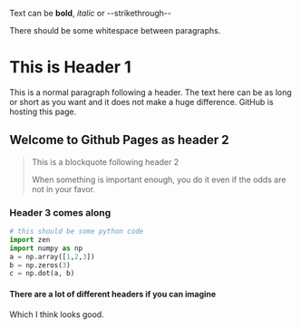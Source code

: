
Text can be **bold**, _italic_ or --strikethrough--

There should be some whitespace between paragraphs.

# This is Header 1

This is a normal paragraph following a header. The text here can be as long or
short as you want and it does not make a huge difference. GitHub is hosting this
page.

## Welcome to Github Pages as header 2

> This is a blockquote following header 2
>
> When something is important enough, you do it even if the odds are not in your favor.

### Header 3 comes along

```python
# this should be some python code
import zen
import numpy as np
a = np.array([1,2,3])
b = np.zeros(3)
c = np.dot(a, b)
```

#### There are a lot of different headers if you can imagine

Which I think looks good.
